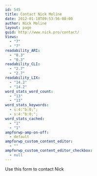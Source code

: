 ```yaml
---
id: 545
title: Contact Nick Moline
date: 2012-01-10T09:53:56-08:00
author: Nick Moline
layout: page
guid: http://www.nick.pro/contact/
Views:
  - "7"
  - "7"
readability_ARI:
  - "0.3"
  - "0.3"
readability_CLI:
  - "2.7"
  - "2.7"
readability_LIX:
  - "14.2"
  - "14.2"
word_stats_word_count:
  - "13"
  - "13"
word_stats_keywords:
  - s:4:"b:0;";
  - s:4:"b:0;";
word_stats_cached:
  - "1"
  - "1"
ampforwp-amp-on-off:
  - default
ampforwp_custom_content_editor:
  - ""
ampforwp_custom_content_editor_checkbox:
  - null
---
```

Use this form to contact Nick

<div id='contact-form-545'>
</div>